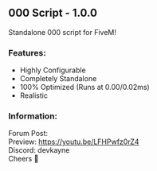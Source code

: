 ## 000 Script - 1.0.0
Standalone 000 script for FiveM!

### Features:
- Highly Configurable
- Completely Standalone
- 100% Optimized (Runs at 0.00/0.02ms)
- Realistic

### Information:
Forum Post: <br>
Preview: https://youtu.be/LFHPwfz0rZ4 <br>
Discord: devkayne
<br>
Cheers 🍻
